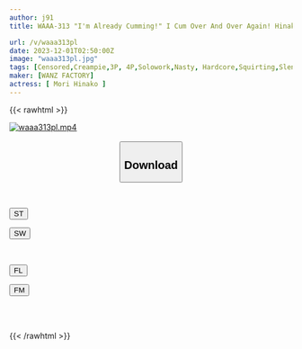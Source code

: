 ```yaml
---
author: j91
title: WAAA-313 "I'm Already Cumming!" I Cum Over And Over Again! Hinako Mori

url: /v/waaa313pl
date: 2023-12-01T02:50:00Z
image: "waaa313pl.jpg"
tags: [Censored,Creampie,3P, 4P,Solowork,Nasty, Hardcore,Squirting,Slender	 ]
maker: [WANZ FACTORY]
actress: [ Mori Hinako ]
---
```



{{< rawhtml >}}

<div class="video" data-videoid="w6qprOg0l2tJyVg">
    <a href="javascript:;">
        <img src="/v/waaa313pl/waaa313pl.jpg" width="WIDTH" height="HEIGHT" alt="waaa313pl.mp4" loading="lazy">
    </a>
</div>

<script type="text/javascript" src="https://j91.asia/asset/on-demand-st.js"></script>

<br>
  <link rel="stylesheet" href="https://j91.asia/asset/bs5.css">
  
  <center>
  <button class="btn btn-primary" type="button" data-bs-toggle="collapse" data-bs-target=".multi-collapse" aria-expanded="false" aria-controls="multiCollapseExample1 multiCollapseExample2"><h2>Download</h2></button></center>
</p>
<div class="row">
  <div class="col">
    <div class="collapse multi-collapse" id="multiCollapseExample1">
      <div class="card card-body">
	      	      <br>
<div class="buttons">  
<p><a href="https://streamtape.to/v/w6qprOg0l2tJyVg" target="_blank"><button class="btn-hover color-3"><i class="fa fa-download"></i> ST</button></a></p>
<p><a href="https://flaswish.com/pv28vbcevd7x" target="_blank"><button class="btn-hover color-2"><i class="fa fa-download"></i> SW</button></a></p></div>
    </div>
  </div>
</div>
  <div class="col">
    <div class="collapse multi-collapse" id="multiCollapseExample2">
      <div class="card card-body">
	      <br>
<div class="buttons">
<p><a href="javascript:;" target="_blank"><button class="btn-hover color-9"><i class="fa fa-download"></i> FL</button></a></p>
<p><a href="javascript:;" target="_blank"><button class="btn-hover color-8"><i class="fa fa-download"></i> FM</button></a></p></div>
<br><br>
      </div>
    </div>
  </div>
</div>

{{< /rawhtml >}}